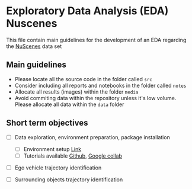 # Exploratory Data Analysis (EDA) Nuscenes

This file contain main guidelines for the development of an EDA regarding the [NuScenes](https://www.nuscenes.org) data set 

## Main guidelines 

- Please locate all the source code in the folder called `src`
- Consider including all reports and notebooks in the folder called `notes`
- Allocate all results (images) within the folder `media`
- Avoid commiting data within the repository unless it's low volume. Please allocate all data within the `data` folder

## Short term objectives 

- [ ] Data exploration, environment preparation, package installation
  - [ ] Environment setup [Link](https://github.com/nutonomy/nuscenes-devkit/blob/master/docs/installation.md#setup-a-conda-environment) 
  - [ ] Tutorials available [Github](https://github.com/nutonomy/nuscenes-devkit/tree/master/python-sdk/tutorials), [Google collab](https://colab.research.google.com/github/nutonomy/nuscenes-devkit/)
  
- [ ] Ego vehicle trajectory identification
- [ ] Surrounding objects trajectory identification

